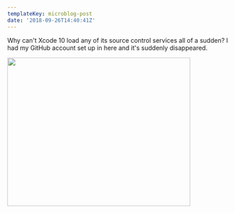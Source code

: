 ```yaml
---
templateKey: microblog-post
date: '2018-09-26T14:40:41Z'
---
```


Why can't Xcode 10 load any of its source control services all of a sudden? I had my GitHub account set up in here and it's suddenly disappeared.

<img src="/wp-content/uploads/2018/09/Screen-Shot-2018-09-26-at-9.32.14-AM-e1537972776774.png" alt="" width="417" height="339" class="alignnone size-full wp-image-982" />


